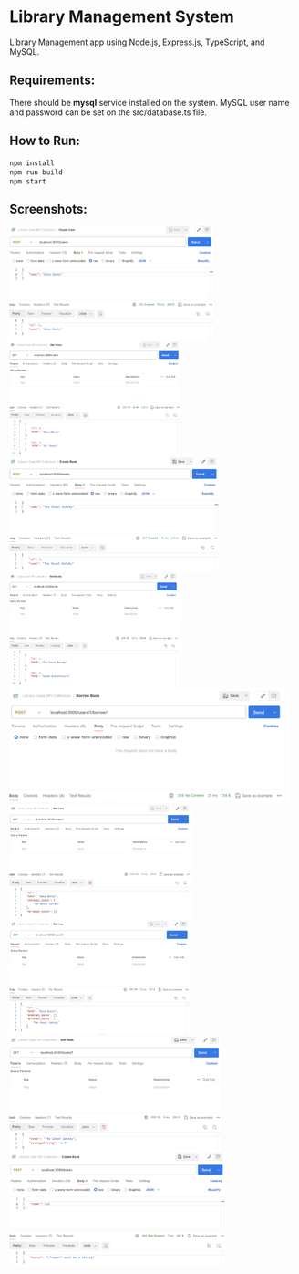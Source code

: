 # Library Management System
Library Management app using Node.js, Express.js, TypeScript, and MySQL.

## Requirements:
There should be **mysql** service installed on the system. MySQL user name and password can be set on the src/database.ts file.

## How to Run:
```console
npm install
npm run build
npm start
```

## Screenshots:
<kbd><img src="screenshots/SS_1.png" height="200"/></kbd>    <kbd><img src="screenshots/SS_2.png" height="200"/></kbd>    <kbd><img src="screenshots/SS_3.png" height="200"/></kbd>    <kbd><img src="screenshots/SS_4.png" height="200"/></kbd>     <kbd><img src="screenshots/SS_5.png" height="200"/></kbd>    <kbd><img src="screenshots/SS_6.png" height="200"/></kbd>    <kbd><img src="screenshots/SS_7.png" height="200"/></kbd>    <kbd><img src="screenshots/SS_8.png" height="200"/></kbd>    <kbd><img src="screenshots/SS_9.png" height="200"/></kbd>
